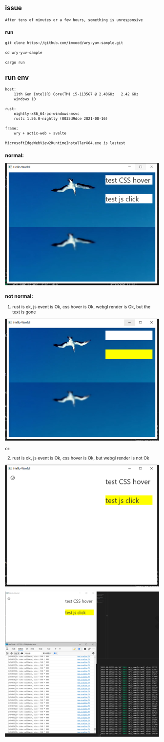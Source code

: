 ## issue

    After tens of minutes or a few hours, something is unresponsive

### run 

    git clone https://github.com/imxood/wry-yuv-sample.git

    cd wry-yuv-sample

    cargo run

## run env

    host:
        11th Gen Intel(R) Core(TM) i5-1135G7 @ 2.40GHz   2.42 GHz
        windows 10

    rust:
        nightly-x86_64-pc-windows-msvc
        rustc 1.56.0-nightly (0035d9dce 2021-08-16)

    frame:
        wry + actix-web + svelte

    MicrosoftEdgeWebView2RuntimeInstallerX64.exe is lastest

### normal:

![](images/test1.png)

### not normal:

1. rust is ok, js event is Ok, css hover is Ok, webgl render is Ok, but the text is gone

![](images/test2.png)

or:

2. rust is ok, js event is Ok, css hover is Ok, but webgl render is not Ok

![](images/test3.png)

![](images/test4.png)